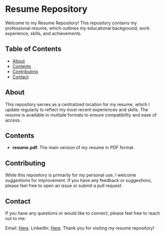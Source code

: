 # Resume Repository

Welcome to my Resume Repository! This repository contains my professional resume, which outlines my educational background, work experience, skills, and achievements.

## Table of Contents

- [About](#about)
- [Contents](#contents)
- [Contributing](#contributing)
- [Contact](#contact)

## About

This repository serves as a centralized location for my resume, which I update regularly to reflect my most recent experiences and skills. The resume is available in multiple formats to ensure compatibility and ease of access.

## Contents

- **resume.pdf**: The main version of my resume in PDF format.

## Contributing

While this repository is primarily for my personal use, I welcome suggestions for improvement. If you have any feedback or suggestions, please feel free to open an issue or submit a pull request.

## Contact

If you have any questions or would like to connect, please feel free to reach out to me:

Email: [Here](yazeedmshayekh.work@gmail.com).
LinkedIn: [Here](www.linkedin.com/in/yazeed-mshayekh-924aa9235).
Thank you for visiting my resume repository!

